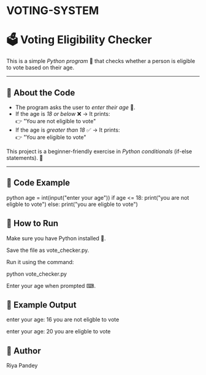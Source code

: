 # VOTING-SYSTEM
# 🗳 Voting Eligibility Checker  
 
This is a simple *Python program* 🐍 that checks whether a person is eligible to vote based on their age.  

---

## 📌 About the Code  
- The program asks the user to *enter their age* 👤.  
- If the age is *18 or below* ❌ → It prints:  
  👉 "You are not eligible to vote"  
- If the age is *greater than 18* ✅ → It prints:  
  👉 "You are eligible to vote"  

This project is a beginner-friendly exercise in *Python conditionals* (if-else statements). 🎯  

---

## 📜 Code Example  

python
age = int(input("enter your age"))
if age <= 18:
     print("you are not eligble to vote")
else:
    print("you are eligble to vote")

## 🚀 How to Run

Make sure you have Python installed 🐍.

Save the file as vote_checker.py.

Run it using the command:

python vote_checker.py


Enter your age when prompted ⌨.

## 🎯 Example Output
enter your age: 16
you are not eligble to vote

enter your age: 20
you are eligble to vote
## 📝 Author
Riya Pandey
